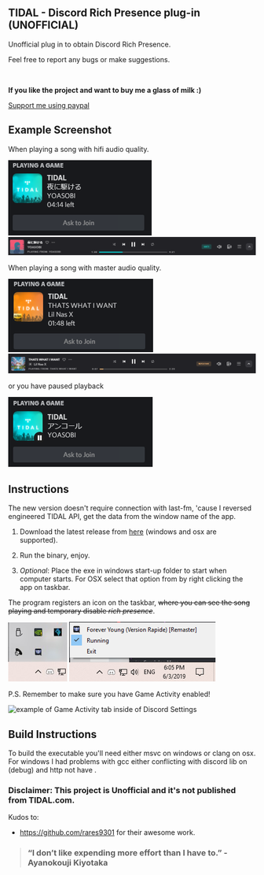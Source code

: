## TIDAL - Discord Rich Presence plug-in  (UNOFFICIAL)


Unofficial plug in to obtain Discord Rich Presence.

Feel free to report any bugs or make suggestions.

<br>

**If you like the project and want to buy me a glass of milk :)**

[Support me using paypal](https://www.paypal.me/KharonIX)
## Example Screenshot

When playing a song with hifi audio quality.

![alt text](./assets/music_playing.png)
![alt text](./assets/tidal_music_playing.png)

When playing a song with master audio quality.

![alt text](./assets/master_playing.png)
![alt text](./assets/tidal_master_playing.png)

or you have paused playback

![alt text](./assets/music_paused.png)



## Instructions
The new version doesn't require connection with last-fm, 'cause I reversed engineered TIDAL API,  get the data from the window name of the app.

1.  Download the latest release from [here](https://github.com/rares9301/tidal_rich_presence_master/releases)
(windows and osx are supported).

2.  Run the binary, enjoy.

3.  *Optional*: Place the exe in windows start-up folder to start when computer starts. For OSX select that option from by right clicking the app on taskbar.


The program registers an icon on the taskbar, ~~where you can see the song playing and temporary disable *rich presence*~~.

![alt text](./assets/taskbar.jpg) ![alt text](./assets/taskbar_opened.png)

P.S. Remember to make sure you have Game Activity enabled!

![example of Game Activity tab inside of Discord Settings](https://user-images.githubusercontent.com/3516420/80171200-53356280-85af-11ea-8a51-66b3780250be.png)


## Build Instructions

To build the executable you'll need either msvc on windows or clang on osx. For windows I had problems with gcc either conflicting with discord lib on (debug) and http not have <mutex>.


### Disclaimer: This project is Unofficial and it's not published from TIDAL.com.

Kudos to:
+ https://github.com/rares9301
for their awesome work.



> ### “I don’t like expending more effort than I have to.” -Ayanokouji Kiyotaka
